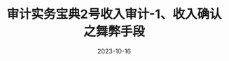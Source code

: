 ---
title: "审计实务宝典2号收入审计-1、收入确认之舞弊手段"
type: posts
cover: https://jsd.cdn.zzko.cn/gh/richbridge/picx-images-hosting@master/thumbnail/audit.avif
categories: [审技]
tags: ["审计实务宝典"]
date: 2023-10-16
---